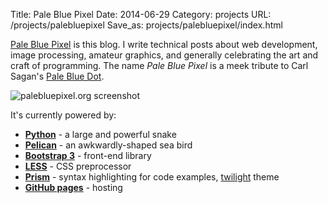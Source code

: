 Title: Pale Blue Pixel
Date: 2014-06-29
Category: projects
URL: /projects/palebluepixel
Save_as: projects/palebluepixel/index.html

[Pale Blue Pixel][9] is this blog.  I write technical posts about web
development, image processing, amateur graphics, and generally celebrating the
art and craft of programming.  The name *Pale Blue Pixel* is a meek tribute to
Carl Sagan's [Pale Blue Dot][pbd].

![palebluepixel.org screenshot]({filename}/static/images/projects/screenshot_palebluepixel.png "palebluepixel.org screenshot")

It's currently powered by:

 - **[Python][2]** - a large and powerful snake
 - **[Pelican][3]** - an awkwardly-shaped sea bird
 - **[Bootstrap 3][4]** - front-end library
 - **[LESS][5]** - CSS preprocessor
 - **[Prism][6]** - syntax highlighting for code examples, [twilight][8] theme
 - **[GitHub pages][7]** - hosting

[2]: http://python.org/ "Python website"
[3]: http://blog.getpelican.com/ "Pelican website"
[4]: http://getbootstrap.com/ "Bootstrap website"
[5]: http://lesscss.org/ "LESS css preprocessor website"
[6]: http://prismjs.com/ "Prism website"
[7]: http://pages.github.com/ "GitHub pages website"
[8]: https://github.com/PrismJS/prism/blob/gh-pages/themes/prism-twilight.css "Prism twilight theme"
[9]: / "palebluepixel.org"
[pbd]: https://www.youtube.com/watch?v=nl5dlbCh8lY
